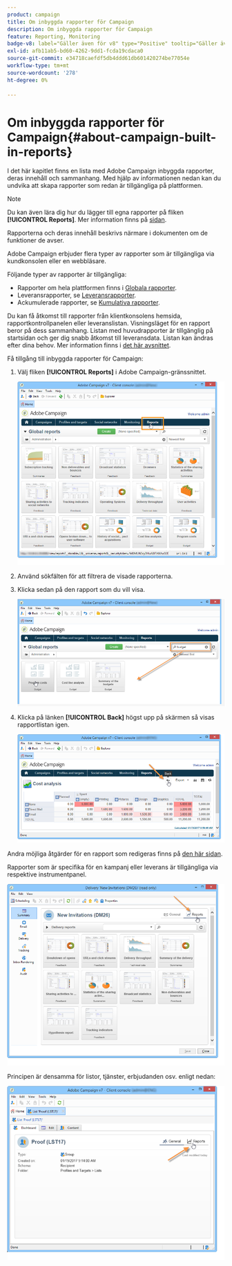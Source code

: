```yaml
---
product: campaign
title: Om inbyggda rapporter för Campaign
description: Om inbyggda rapporter för Campaign
feature: Reporting, Monitoring
badge-v8: label="Gäller även för v8" type="Positive" tooltip="Gäller även Campaign v8"
exl-id: afb11ab5-bd60-4262-9dd1-fcda19cdaca0
source-git-commit: e34718caefdf5db4ddd61db601420274be77054e
workflow-type: tm+mt
source-wordcount: '278'
ht-degree: 0%

---
```


# Om inbyggda rapporter för Campaign{#about-campaign-built-in-reports}



I det här kapitlet finns en lista med Adobe Campaign inbyggda rapporter, deras innehåll och sammanhang. Med hjälp av informationen nedan kan du undvika att skapa rapporter som redan är tillgängliga på plattformen.

>[!NOTE]
>
>Du kan även lära dig hur du lägger till egna rapporter på fliken **[!UICONTROL Reports]**. Mer information finns på [sidan](../../reporting/using/configuring-access-to-the-report.md#defining-the-filtering-options).

Rapporterna och deras innehåll beskrivs närmare i dokumenten om de funktioner de avser.

Adobe Campaign erbjuder flera typer av rapporter som är tillgängliga via kundkonsolen eller en webbläsare.

Följande typer av rapporter är tillgängliga:

* Rapporter om hela plattformen finns i [Globala rapporter](../../reporting/using/global-reports.md).
* Leveransrapporter, se [Leveransrapporter](../../reporting/using/delivery-reports.md).
* Ackumulerade rapporter, se [Kumulativa rapporter](../../reporting/using/cumulative-reports.md).

Du kan få åtkomst till rapporter från klientkonsolens hemsida, rapportkontrollpanelen eller leveranslistan. Visningsläget för en rapport beror på dess sammanhang. Listan med huvudrapporter är tillgänglig på startsidan och ger dig snabb åtkomst till leveransdata. Listan kan ändras efter dina behov. Mer information finns i [det här avsnittet](../../reporting/using/about-reports-creation-in-campaign.md).

Få tillgång till inbyggda rapporter för Campaign:

1. Välj fliken **[!UICONTROL Reports]** i Adobe Campaign-gränssnittet.

   ![](assets/reporting_access_from_home.png)

1. Använd sökfälten för att filtrera de visade rapporterna.

1. Klicka sedan på den rapport som du vill visa.

   ![](assets/reporting_edit_a_report.png)

1. Klicka på länken **[!UICONTROL Back]** högst upp på skärmen så visas rapportlistan igen.

   ![](assets/reporting_back_button.png)

Andra möjliga åtgärder för en rapport som redigeras finns på [den här sidan](../../reporting/using/actions-on-reports.md).

Rapporter som är specifika för en kampanj eller leverans är tillgängliga via respektive instrumentpanel.

![](assets/reporting_on_a_delivery.png)

Principen är densamma för listor, tjänster, erbjudanden osv. enligt nedan:

![](assets/reporting_on_an_offer.png)
